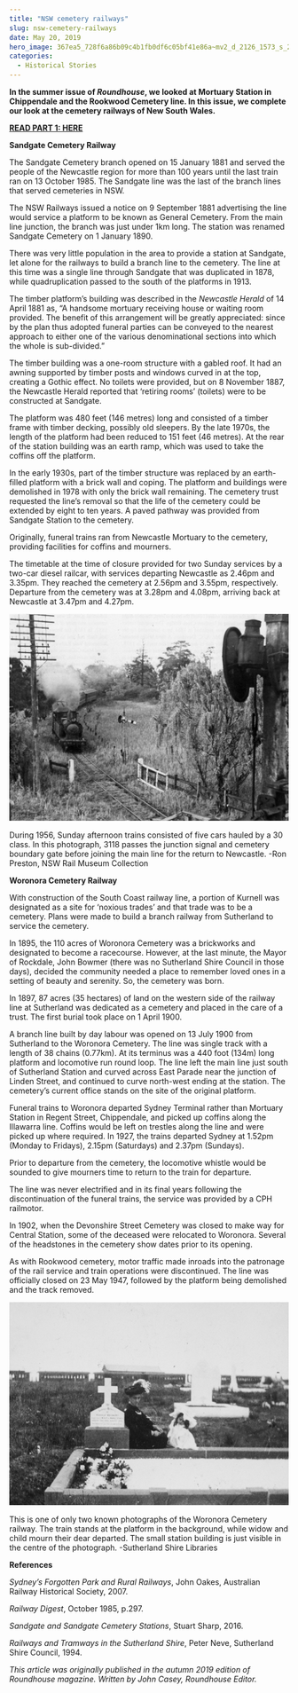 ```yaml
---
title: "NSW cemetery railways"
slug: nsw-cemetery-railways
date: May 20, 2019
hero_image: 367ea5_728f6a86b09c4b1fb0df6c05bf41e86a~mv2_d_2126_1573_s_2.jpg
categories:
  - Historical Stories
---
```



**In the summer issue of *Roundhouse*, we looked at Mortuary Station in Chippendale and the Rookwood Cemetery line. In this issue, we complete our look at the cemetery railways of New South Wales.**

[**READ PART 1: HERE**](https://www.thnsw.com.au/news/mortuary-station-celebrates-150-years)

**Sandgate Cemetery Railway**

The Sandgate Cemetery branch opened on 15 January 1881 and served the people of the Newcastle region for more than 100 years until the last train ran on 13 October 1985. The Sandgate line was the last of the branch lines that served cemeteries in NSW.

The NSW Railways issued a notice on 9 September 1881 advertising the line would service a platform to be known as General Cemetery. From the main line junction, the branch was just under 1km long. The station was renamed Sandgate Cemetery on 1 January 1890.

There was very little population in the area to provide a station at Sandgate, let alone for the railways to build a branch line to the cemetery. The line at this time was a single line through Sandgate that was duplicated in 1878, while quadruplication passed to the south of the platforms in 1913.

The timber platform’s building was described in the *Newcastle Herald* of 14 April 1881 as, “A handsome mortuary receiving house or waiting room provided. The benefit of this arrangement will be greatly appreciated: since by the plan thus adopted funeral parties can be conveyed to the nearest approach to either one of the various denominational sections into which the whole is sub-divided.”

The timber building was a one-room structure with a gabled roof. It had an awning supported by timber posts and windows curved in at the top, creating a Gothic effect. No toilets were provided, but on 8 November 1887, the Newcastle Herald reported that ‘retiring rooms’ (toilets) were to be constructed at Sandgate.

The platform was 480 feet (146 metres) long and consisted of a timber frame with timber decking, possibly old sleepers. By the late 1970s, the length of the platform had been reduced to 151 feet (46 metres). At the rear of the station building was an earth ramp, which was used to take the coffins off the platform.

In the early 1930s, part of the timber structure was replaced by an earth-filled platform with a brick wall and coping. The platform and buildings were demolished in 1978 with only the brick wall remaining. The cemetery trust requested the line’s removal so that the life of the cemetery could be extended by eight to ten years. A paved pathway was provided from Sandgate Station to the cemetery.

Originally, funeral trains ran from Newcastle Mortuary to the cemetery, providing facilities for coffins and mourners.

The timetable at the time of closure provided for two Sunday services by a two-car diesel railcar, with services departing Newcastle as 2.46pm and 3.35pm. They reached the cemetery at 2.56pm and 3.55pm, respectively. Departure from the cemetery was at 3.28pm and 4.08pm, arriving back at Newcastle at 3.47pm and 4.27pm.

![ree](367ea5_728f6a86b09c4b1fb0df6c05bf41e86a~mv2_d_2126_1573_s_2.jpg)

During 1956, Sunday afternoon trains consisted of five cars hauled by a 30 class. In this photograph, 3118 passes the junction signal and cemetery boundary gate before joining the main line for the return to Newcastle. -Ron Preston, NSW Rail Museum Collection

**Woronora Cemetery Railway**

With construction of the South Coast railway line, a portion of Kurnell was designated as a site for ‘noxious trades’ and that trade was to be a cemetery. Plans were made to build a branch railway from Sutherland to service the cemetery.

In 1895, the 110 acres of Woronora Cemetery was a brickworks and designated to become a racecourse. However, at the last minute, the Mayor of Rockdale, John Bowmer (there was no Sutherland Shire Council in those days), decided the community needed a place to remember loved ones in a setting of beauty and serenity. So, the cemetery was born.

In 1897, 87 acres (35 hectares) of land on the western side of the railway line at Sutherland was dedicated as a cemetery and placed in the care of a trust. The first burial took place on 1 April 1900.

A branch line built by day labour was opened on 13 July 1900 from Sutherland to the Woronora Cemetery. The line was single track with a length of 38 chains (0.77km). At its terminus was a 440 foot (134m) long platform and locomotive run round loop. The line left the main line just south of Sutherland Station and curved across East Parade near the junction of Linden Street, and continued to curve north-west ending at the station. The cemetery’s current office stands on the site of the original platform.

Funeral trains to Woronora departed Sydney Terminal rather than Mortuary Station in Regent Street, Chippendale, and picked up coffins along the Illawarra line. Coffins would be left on trestles along the line and were picked up where required. In 1927, the trains departed Sydney at 1.52pm (Monday to Fridays), 2.15pm (Saturdays) and 2.37pm (Sundays).

Prior to departure from the cemetery, the locomotive whistle would be sounded to give mourners time to return to the train for departure.

The line was never electrified and in its final years following the discontinuation of the funeral trains, the service was provided by a CPH railmotor.

In 1902, when the Devonshire Street Cemetery was closed to make way for Central Station, some of the deceased were relocated to Woronora. Several of the headstones in the cemetery show dates prior to its opening.

As with Rookwood cemetery, motor traffic made inroads into the patronage of the rail service and train operations were discontinued. The line was officially closed on 23 May 1947, followed by the platform being demolished and the track removed.

![ree](367ea5_4980c157dab342779ba0e287f638d19f~mv2_d_2100_1528_s_2.jpg)

This is one of only two known photographs of the Woronora Cemetery railway. The train stands at the platform in the background, while widow and child mourn their dear departed. The small station building is just visible in the centre of the photograph. -Sutherland Shire Libraries

**References**

*Sydney’s Forgotten Park and Rural Railways*, John Oakes, Australian Railway Historical Society, 2007.

*Railway Digest*, October 1985, p.297.

*Sandgate and Sandgate Cemetery Stations*, Stuart Sharp, 2016.

*Railways and Tramways in the Sutherland Shire*, Peter Neve, Sutherland Shire Council, 1994.

*This article was originally published in the autumn 2019 edition of Roundhouse magazine. Written by John Casey, Roundhouse Editor.*
